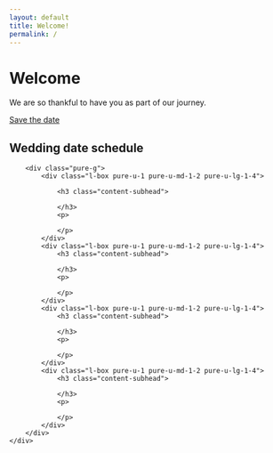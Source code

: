 ```yaml
---
layout: default
title: Welcome!
permalink: /
---
```


<div class="splash-container">
    <div class="splash">
        <h1 class="splash-head">Welcome</h1>
        <p class="splash-subhead">
            We are so thankful to have you as part of our journey.
        </p>
        <p>
            <a href="{{ site.baseurl }}{% post_url /posts/2017-01-22-save-the-date %}" class="pure-button pure-button-primary">Save the date</a>
        </p>
    </div>
</div>

<div class="content-wrapper">
    <div class="content">
        <h2 class="content-head is-center">Wedding date schedule</h2>

        <div class="pure-g">
            <div class="l-box pure-u-1 pure-u-md-1-2 pure-u-lg-1-4">

                <h3 class="content-subhead">
                    
                </h3>
                <p>
                    
                </p>
            </div>
            <div class="l-box pure-u-1 pure-u-md-1-2 pure-u-lg-1-4">
                <h3 class="content-subhead">
                    
                </h3>
                <p>
                    
                </p>
            </div>
            <div class="l-box pure-u-1 pure-u-md-1-2 pure-u-lg-1-4">
                <h3 class="content-subhead">
                    
                </h3>
                <p>
                    
                </p>
            </div>
            <div class="l-box pure-u-1 pure-u-md-1-2 pure-u-lg-1-4">
                <h3 class="content-subhead">
                    
                </h3>
                <p>
                    
                </p>
            </div>
        </div>
    </div>
</div>
